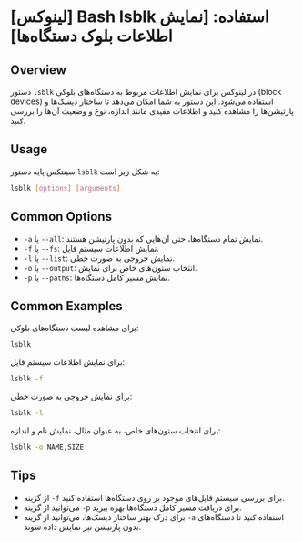 # [لینوکس] Bash lsblk استفاده: [نمایش اطلاعات بلوک دستگاه‌ها]

## Overview
دستور `lsblk` در لینوکس برای نمایش اطلاعات مربوط به دستگاه‌های بلوکی (block devices) استفاده می‌شود. این دستور به شما امکان می‌دهد تا ساختار دیسک‌ها و پارتیشن‌ها را مشاهده کنید و اطلاعات مفیدی مانند اندازه، نوع و وضعیت آن‌ها را بررسی کنید.

## Usage
سینتکس پایه دستور `lsblk` به شکل زیر است:

```bash
lsblk [options] [arguments]
```

## Common Options
- `-a` یا `--all`: نمایش تمام دستگاه‌ها، حتی آن‌هایی که بدون پارتیشن هستند.
- `-f` یا `--fs`: نمایش اطلاعات سیستم فایل.
- `-l` یا `--list`: نمایش خروجی به صورت خطی.
- `-o` یا `--output`: انتخاب ستون‌های خاص برای نمایش.
- `-p` یا `--paths`: نمایش مسیر کامل دستگاه‌ها.

## Common Examples
برای مشاهده لیست دستگاه‌های بلوکی:

```bash
lsblk
```

برای نمایش اطلاعات سیستم فایل:

```bash
lsblk -f
```

برای نمایش خروجی به صورت خطی:

```bash
lsblk -l
```

برای انتخاب ستون‌های خاص، به عنوان مثال، نمایش نام و اندازه:

```bash
lsblk -o NAME,SIZE
```

## Tips
- از گزینه `-f` برای بررسی سیستم فایل‌های موجود بر روی دستگاه‌ها استفاده کنید.
- می‌توانید از گزینه `-p` برای دریافت مسیر کامل دستگاه‌ها بهره ببرید.
- برای درک بهتر ساختار دیسک‌ها، می‌توانید از گزینه `-a` استفاده کنید تا دستگاه‌های بدون پارتیشن نیز نمایش داده شوند.